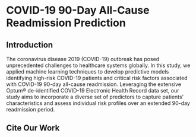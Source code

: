 # COVID-19 90-Day All-Cause Readmission Prediction

## Introduction
The coronavirus disease 2019 (COVID-19) outbreak has posed unprecedented challenges to healthcare systems globally. In this study, we applied machine learning techniques to develop predictive models identifying high-risk COVID-19 patients and critical risk factors associated with COVID-19 90-day all-cause readmission. Leveraging the extensive Optum® de-identified COVID-19 Electronic Health Record data set, our study aims to incorporate a diverse set of predictors to capture patients’ characteristics and assess individual risk profiles over an extended 90-day readmission period.

## Cite Our Work

